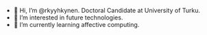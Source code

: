 - 👋 Hi, I’m @rkyyhkynen. Doctoral Candidate at University of Turku.
- 👀 I’m interested in future technologies.
- 🌱 I’m currently learning affective computing.

<!---
rkyyhkynen/rkyyhkynen is a ✨ special ✨ repository because its `README.md` (this file) appears on your GitHub profile.
You can click the Preview link to take a look at your changes.
--->
